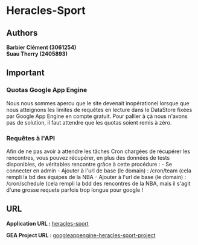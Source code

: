 <h1>Heracles-Sport</h1>

<h2>Authors</h2>

<b>Barbier Clément (3061254)</b><br/>
<b>Suau Therry (2405893)</b><br/>

<h2>Important</h2>
<h3>Quotas Google App Engine</h3>
Nous nous sommes apercu que le site devenait inopérationel lorsque que nous atteignons les limites de requêtes en lecture dans le DataStore fixées par Google App Engine en compte gratuit.
Pour pallier à çà nous n'avons pas de solution, il faut attendre que les quotas soient remis à zéro.

<h3>Requêtes à l'API</h3>
Afin de ne pas avoir à attendre les tâches Cron chargées de récupérer les rencontres, vous pouvez récupérer, en plus des données de tests disponibles, de véritables rencontre grâce à cette procédure :
- Se connecter en admin
- Ajouter à l'url de base (le domain) : /cron/team (cela rempli la bd des équipes de la NBA
- Ajouter à l'url de base (le domain) : /cron/schedule (cela rempli la bdd des rencontres de la NBA, mais il s'agit d'une grosse requete parfois trop longue pour google !

<h2>URL</h2>

<b>Application URL : </b> <a href="http://heracles-sport.appspot.com/" target="_blank">heracles-sport</a><br/>

<b>GEA Project URL : </b> <a href="https://appengine.google.com/dashboard?app_id=s~heracles-sport" target="_blank">googleappengine-heracles-sport-project</a><br/>
